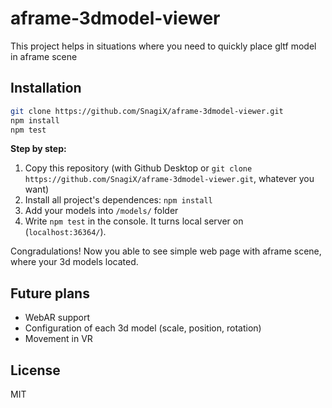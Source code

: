 # aframe-3dmodel-viewer
This project helps in situations where you need to quickly place gltf model in aframe scene

## Installation

```sh
git clone https://github.com/SnagiX/aframe-3dmodel-viewer.git
npm install
npm test
```

**Step by step:**

1. Copy this repository (with Github Desktop or `git clone https://github.com/SnagiX/aframe-3dmodel-viewer.git`, whatever you want)
2. Install all project's dependences: `npm install`
3. Add your models into `/models/` folder
4. Write `npm test` in the console. It turns local server on (`localhost:36364/`).

Congradulations! Now you able to see simple web page with aframe scene, where your 3d models located.

## Future plans

- WebAR support
- Configuration of each 3d model (scale, position, rotation)
- Movement in VR

## License

MIT